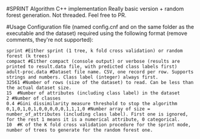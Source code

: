 #SPRINT Algorithm C++ implementation
Really basic version + random forest generation. Not threaded. Feel free to PR.

#Usage
Configuration file (named config.cnf and on the same folder as the executable and the dataset) required using the following format (remove comments, they're not supported):

```
sprint #Either sprint (1 tree, k fold cross validation) or random forest (k trees)
compact #Either compact (console output) or verbose (results are printed to result.data file, with predicted class labels first)
adult-proc.data #Dataset file name. CSV, one record per row. Supports strings and numbers. Class label (integer) always first.
32561 #Number of rows (size of the dataset) to read. Can be less than the actual dataset size.
15  #Number of attributes (including class label) in the dataset
2 #Number of classes
0.4 #Gini dissimilarity measure threshold to stop the algorithm
0,1,0,1,0,1,0,0,0,0,0,1,1,1,0 #Number array of size = number_of_attributes (including class label). First one is ignored, for the rest 1 means it is a numerical attribute, 0 categorical.
10  #K of the K fold cross validation procedure for the sprint mode, number of trees to generate for the random forest one.
```
